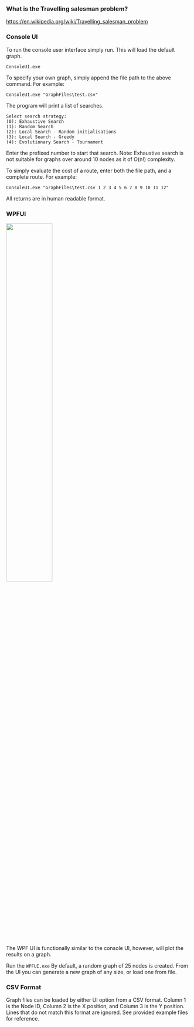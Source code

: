 ### What is the Travelling salesman problem?
https://en.wikipedia.org/wiki/Travelling_salesman_problem

### Console UI

To run the console user interface simply run. This will load the default graph.
```
ConsoleUI.exe
```
To specify your own graph, simply append the file path to the above command. For example:
```
ConsoleUI.exe "GraphFiles\test.csv"
```

The program will print a list of searches.
```
Select search strategy:
(0): Exhaustive Search
(1): Random Search
(2): Local Search - Random initialisations
(3): Local Search - Greedy
(4): Evolutionary Search - Tournament
```
Enter the prefixed number to start that search.
Note: Exhaustive search is not suitable for graphs over around 10 nodes as it of O(n!) complexity.

To simply evaluate the cost of a route, enter both the file path, and a complete route. For example:
```
ConsoleUI.exe "GraphFiles\test.csv 1 2 3 4 5 6 7 8 9 10 11 12"
```
All returns are in human readable format.

### WPFUI
<img src="https://user-images.githubusercontent.com/45512892/99120792-5a779880-25f3-11eb-82af-0879a582ee93.png" width="50%">

The WPF UI is functionally similar to the console UI, however, will plot the results on a graph.

Run the `WPFUI.exe`
By default, a random graph of 25 nodes is created.
From the UI you can generate a new graph of any size, or load one from file.

### CSV Format
Graph files can be loaded by either UI option from a CSV format.
Column 1 is the Node ID, Column 2 is the X position, and Column 3 is the Y position.
Lines that do not match this format are ignored.
See provided example files for reference.
